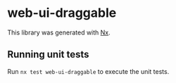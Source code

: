 # web-ui-draggable

This library was generated with [Nx](https://nx.dev).

## Running unit tests

Run `nx test web-ui-draggable` to execute the unit tests.

